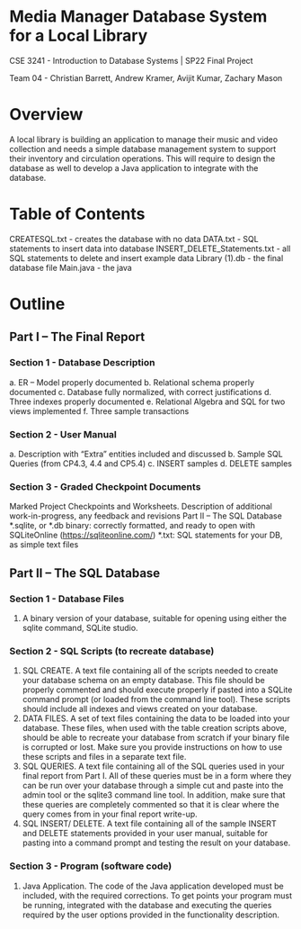 # Media Manager Database System for a Local Library
CSE 3241 - Introduction to Database Systems | SP22 Final Project

Team 04 - Christian Barrett, Andrew Kramer, Avijit Kumar, Zachary Mason

# Overview
A local library is building an application to manage their music and video collection and
needs a simple database management system to support their inventory and circulation
operations. This will require to design the database as well to develop a Java application
to integrate with the database.

# Table of Contents
CREATESQL.txt - creates the database with no data
DATA.txt - SQL statements to insert data into database
INSERT_DELETE_Statements.txt - all SQL statements to delete and insert example data
Library (1).db - the final database file
Main.java - the java 


# Outline
## Part I – The Final Report
### Section 1 - Database Description
a. ER – Model properly documented
b. Relational schema properly documented
c. Database fully normalized, with correct justifications
d. Three indexes properly documented
e. Relational Algebra and SQL for two views implemented
f. Three sample transactions

### Section 2 - User Manual
a. Description with “Extra” entities included and discussed
b. Sample SQL Queries (from CP4.3, 4.4 and CP5.4)
c. INSERT samples
d. DELETE samples

### Section 3 - Graded Checkpoint Documents
Marked Project Checkpoints and Worksheets.
Description of additional work-in-progress, any feedback and revisions Part II – The SQL Database
*.sqlite, or *.db binary:
correctly formatted, and ready to open with SQLiteOnline (https://sqliteonline.com/)
*.txt:
SQL statements for your DB, as simple text files

## Part II – The SQL Database
### Section 1 - Database Files
1. A binary version of your database, suitable for opening using either the sqlite
command, SQLite studio.

### Section 2 - SQL Scripts (to recreate database)
1. SQL CREATE. A text file containing all of the scripts needed to create your database
schema on an empty database. This file should be properly commented and should
execute properly if pasted into a SQLite command prompt (or loaded from the command
line tool). These scripts should include all indexes and views created on your database.
2. DATA FILES. A set of text files containing the data to be loaded into your database.
These files, when used with the table creation scripts above, should be able to recreate
your database from scratch if your binary file is corrupted or lost. Make sure you provide
instructions on how to use these scripts and files in a separate text file.
3. SQL QUERIES. A text file containing all of the SQL queries used in your final report from
Part I. All of these queries must be in a form where they can be run over your database
through a simple cut and paste into the admin tool or the sqlite3 command line tool. In
addition, make sure that these queries are completely commented so that it is clear
where the query comes from in your final report write-up.
4. SQL INSERT/ DELETE. A text file containing all of the sample INSERT and DELETE
statements provided in your user manual, suitable for pasting into a command prompt
and testing the result on your database.

### Section 3 - Program (software code)
1. Java Application. The code of the Java application developed must be included, with
the required corrections. To get points your program must be running, integrated with
the database and executing the queries required by the user options provided in the
functionality description.


